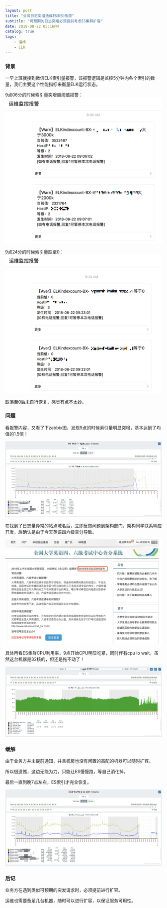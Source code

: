 ```yaml
---
layout: post
title: "业务日志突增造成ES索引瓶颈"
subtitle: "可预期的日志突增必须提前考虑ES集群扩容"
date: 2018-08-22 05:16PM
catalog: true
tags:
    - 运维
    - ELK
---
```


### 背景

一早上班就接到微信ELK索引量报警，该报警逻辑是监控5分钟内各个索引的数量，我们主要这个性能指标来衡量ELK运行状态。

9点06分的时候索引量突增超阈值报警：
![img](/img/in-post/post-180822-es-high-load/WechatIMG2028.png)

9点24分的时候索引量跌至0：
![img](/img/in-post/post-180822-es-high-load/WechatIMG2027.png)

跌落至0后未自行恢复，感觉有点不太妙。

### 问题

看报警内容，又看了下zabbix图，发现9点的时候索引量明显突增，基本达到了均值的1.5倍！

![img](/img/in-post/post-180822-es-high-load/WechatIMG2031.png)

在找到了日志量异常的站点域名后，立即反馈问题到架构部门，架构同学联系响应开发，后确认是由于今天英语四六级查分导致。

![img](/img/in-post/post-180822-es-high-load/WechatIMG2029.png)

具体再看ES集群CPU利用率，9点开始CPU明显吃紧，同时伴有cpu io wait，虽然这台机器是32核的，但还是拖不动了！

![img](/img/in-post/post-180822-es-high-load/WechatIMG2032.png)

### 缓解

由于业务方并未提前通知，并且机房也没有闲置的高配的机器可以随时扩容。

所以很遗憾，这边无能为力，只能让ES慢慢跑，等自己消化掉。

最后一直到晚7点左右，ES索引才完全恢复。

![img](/img/in-post/post-180822-es-high-load/WechatIMG2034.png)

### 后记

业务方在遇到类似可预期的突发请求时，必须提前进行扩容。

运维也需要备足几台机器，随时可以进行扩容，以保证服务可用性。